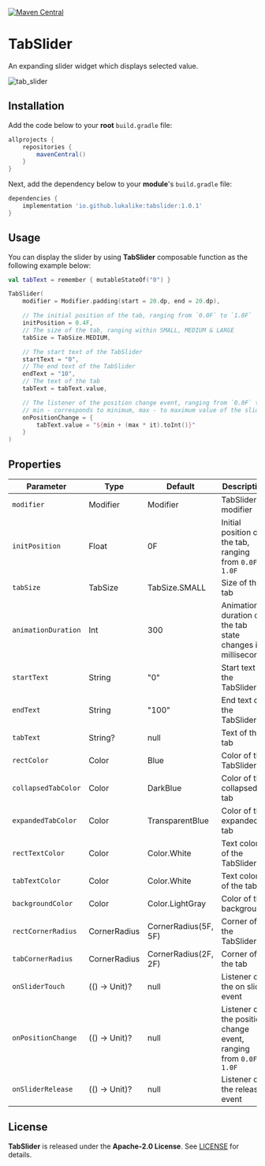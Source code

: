 [![Maven Central](https://img.shields.io/maven-central/v/io.github.lukalike/tabslider.svg?label=Maven%20Central)](https://search.maven.org/search?q=g:%22io.github.lukalike%22%20AND%20a:%22tabslider%22)

# TabSlider
An expanding slider widget which displays selected value.

![tab_slider](https://user-images.githubusercontent.com/69643163/161287746-35549c56-02dc-4615-8852-c2d42512e34f.gif)

## Installation
Add the code below to your **root** `build.gradle` file:
```gradle
allprojects {
    repositories {
        mavenCentral()
    }
}
```

Next, add the dependency below to your **module**'s `build.gradle` file:
```gradle
dependencies {
    implementation 'io.github.lukalike:tabslider:1.0.1'
}
```

## Usage
You can display the slider by using **TabSlider** composable function as the following example below:
```kotlin
val tabText = remember { mutableStateOf("0") }

TabSlider(
    modifier = Modifier.padding(start = 20.dp, end = 20.dp),

    // The initial position of the tab, ranging from `0.0F` to `1.0F`
    initPosition = 0.4F,
    // The size of the tab, ranging within SMALL, MEDIUM & LARGE
    tabSize = TabSize.MEDIUM,

    // The start text of the TabSlider
    startText = "0",
    // The end text of the TabSlider
    endText = "10",
    // The text of the tab
    tabText = tabText.value,

    // The listener of the position change event, ranging from `0.0F` to `1.0F`
    // min - corresponds to minimum, max - to maximum value of the slider
    onPositionChange = {
        tabText.value = "${min + (max * it).toInt()}"
    }
)
```

## Properties

| Parameter                | Type                 | Default                  | Description                                                                                                                                                                                                                                                                                           |
| ------------------------ | -------------------- | ------------------------ | ----------------------------- |
| `modifier`               | Modifier             | Modifier                 | TabSlider's modifier          |                  
| `initPosition`           | Float                | 0F                       | Initial position of the tab, ranging from `0.0F` to `1.0F` |   
| `tabSize`                | TabSize              | TabSize.SMALL            | Size of the tab |   
| `animationDuration`      | Int                  | 300                      | Animation duration of the tab state changes in milliseconds |   
| `startText`              | String               | "0"                      | Start text of the TabSlider |   
| `endText`                | String               | "100"                    | End text of the TabSlider |   
| `tabText`                | String?              | null                     | Text of the tab |   
| `rectColor`              | Color                | Blue                     | Color of the TabSlider |   
| `collapsedTabColor`      | Color                | DarkBlue                 | Color of the collapsed tab |   
| `expandedTabColor`       | Color                | TransparentBlue          | Color of the expanded tab |   
| `rectTextColor`          | Color                | Color.White              | Text color of the TabSlider |   
| `tabTextColor`           | Color                | Color.White              | Text color of the tab |   
| `backgroundColor`        | Color                | Color.LightGray          | Color of the background |   
| `rectCornerRadius`       | CornerRadius         | CornerRadius(5F, 5F)     | Corner of the TabSlider |   
| `tabCornerRadius`        | CornerRadius         | CornerRadius(2F, 2F)     | Corner of the tab |
| `onSliderTouch`          | (() -> Unit)?        | null                     | Listener of the on slide event |   
| `onPositionChange`       | (() -> Unit)?        | null                     | Listener of the position change event, ranging from `0.0F` to `1.0F` |   
| `onSliderRelease`        | (() -> Unit)?        | null                     | Listener of the release event |   

## License
**TabSlider** is released under the **Apache-2.0 License**. See [LICENSE](./LICENSE) for details.

